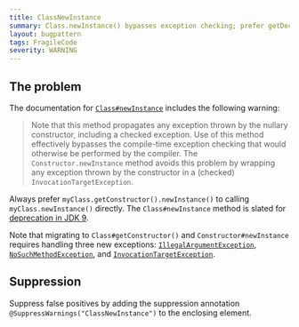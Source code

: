 ```yaml
---
title: ClassNewInstance
summary: Class.newInstance() bypasses exception checking; prefer getDeclaredConstructor().newInstance()
layout: bugpattern
tags: FragileCode
severity: WARNING
---
```


<!--
*** AUTO-GENERATED, DO NOT MODIFY ***
To make changes, edit the @BugPattern annotation or the explanation in docs/bugpattern.
-->


## The problem
The documentation for [`Class#newInstance`][javadoc] includes the following
warning:

[javadoc]: https://docs.oracle.com/javase/8/docs/api/java/lang/Class.html#newInstance

> Note that this method propagates any exception thrown by the nullary
> constructor, including a checked exception. Use of this method effectively
> bypasses the compile-time exception checking that would otherwise be performed
> by the compiler. The `Constructor.newInstance` method avoids this problem by
> wrapping any exception thrown by the constructor in a (checked)
> `InvocationTargetException`.

Always prefer `myClass.getConstructor().newInstance()` to calling
`myClass.newInstance()` directly. The `Class#newInstance` method is slated for
[deprecation in JDK 9](https://bugs.openjdk.java.net/browse/JDK-6850612).

Note that migrating to `Class#getConstructor()` and `Constructor#newInstance`
requires handling three new exceptions: [`IllegalArgumentException`][iae],
[`NoSuchMethodException`][nsme], and [`InvocationTargetException`][ite].

[iae]: https://docs.oracle.com/javase/8/docs/api/java/lang/IllegalArgumentException.html
[ite]: https://docs.oracle.com/javase/8/docs/api/java/lang/reflect/InvocationTargetException.html
[nsme]: https://docs.oracle.com/javase/8/docs/api/java/lang/NoSuchMethodException.html

## Suppression
Suppress false positives by adding the suppression annotation `@SuppressWarnings("ClassNewInstance")` to the enclosing element.

